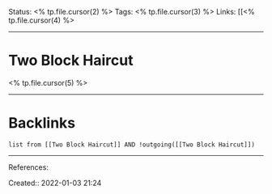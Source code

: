 Status: <% tp.file.cursor(2) %>
Tags: <% tp.file.cursor(3) %>
Links: [[<% tp.file.cursor(4) %>
___
# Two Block Haircut
<% tp.file.cursor(5) %>
___
# Backlinks
```dataview
list from [[Two Block Haircut]] AND !outgoing([[Two Block Haircut]])
```
___
References:

Created:: 2022-01-03 21:24
